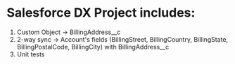 # Salesforce DX Project includes:

1) Custom Object -> BillingAddress__c 
2) 2-way sync -> Account's fields (BillingStreet, BillingCountry, BillingState, BillingPostalCode, BillingCity) with BillingAddress__c 
3) Unit tests
